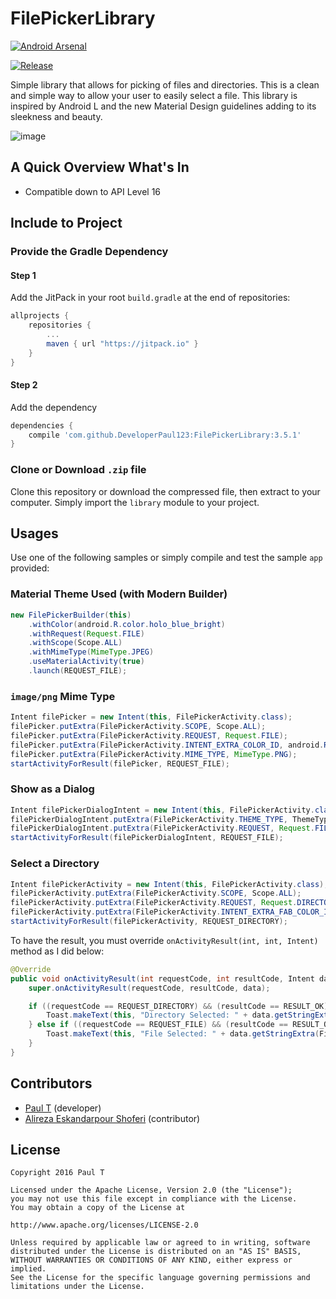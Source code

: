 # FilePickerLibrary

[![Android Arsenal](https://img.shields.io/badge/Android%20Arsenal-FilePickerLibrary-blue.svg?style=flat-square)](http://android-arsenal.com/details/1/785)

[![Release](https://jitpack.io/v/DeveloperPaul123/FilePickerLibrary.svg)](https://jitpack.io/#DeveloperPaul123/FilePickerLibrary)

Simple library that allows for picking of files and directories. This is a clean and simple way to allow your user to easily select a file. This library is inspired by Android L and the new Material Design guidelines adding to its sleekness and beauty.

![image](images/main_framed.png)

## A Quick Overview What's In
* Compatible down to API Level 16

## Include to Project
### Provide the Gradle Dependency
#### Step 1
Add the JitPack in your root `build.gradle` at the end of repositories:
```gradle
allprojects {
    repositories {
        ...
        maven { url "https://jitpack.io" }
    }
}
```
#### Step 2
Add the dependency
```gradle
dependencies {
    compile 'com.github.DeveloperPaul123:FilePickerLibrary:3.5.1'
}
```
### Clone or Download `.zip` file
Clone this repository or download the compressed file, then extract to your computer. Simply import the `library` module to your project.

## Usages
Use one of the following samples or simply compile and test the sample `app` provided:
### Material Theme Used (with Modern Builder)
```java
new FilePickerBuilder(this)
    .withColor(android.R.color.holo_blue_bright)
    .withRequest(Request.FILE)
    .withScope(Scope.ALL)
    .withMimeType(MimeType.JPEG)
    .useMaterialActivity(true)
    .launch(REQUEST_FILE);
```
### `image/png` Mime Type
```java
Intent filePicker = new Intent(this, FilePickerActivity.class);
filePicker.putExtra(FilePickerActivity.SCOPE, Scope.ALL);
filePicker.putExtra(FilePickerActivity.REQUEST, Request.FILE);
filePicker.putExtra(FilePickerActivity.INTENT_EXTRA_COLOR_ID, android.R.color.holo_green_dark);
filePicker.putExtra(FilePickerActivity.MIME_TYPE, MimeType.PNG);
startActivityForResult(filePicker, REQUEST_FILE);
```
### Show as a Dialog
```java
Intent filePickerDialogIntent = new Intent(this, FilePickerActivity.class);
filePickerDialogIntent.putExtra(FilePickerActivity.THEME_TYPE, ThemeType.DIALOG);
filePickerDialogIntent.putExtra(FilePickerActivity.REQUEST, Request.FILE);
startActivityForResult(filePickerDialogIntent, REQUEST_FILE);
```
### Select a Directory
```java
Intent filePickerActivity = new Intent(this, FilePickerActivity.class);
filePickerActivity.putExtra(FilePickerActivity.SCOPE, Scope.ALL);
filePickerActivity.putExtra(FilePickerActivity.REQUEST, Request.DIRECTORY);
filePickerActivity.putExtra(FilePickerActivity.INTENT_EXTRA_FAB_COLOR_ID, android.R.color.holo_green_dark);
startActivityForResult(filePickerActivity, REQUEST_DIRECTORY);
```
To have the result, you must override `onActivityResult(int, int, Intent)` method as I did below:

```java
@Override
public void onActivityResult(int requestCode, int resultCode, Intent data) {
    super.onActivityResult(requestCode, resultCode, data);

    if ((requestCode == REQUEST_DIRECTORY) && (resultCode == RESULT_OK)) {
        Toast.makeText(this, "Directory Selected: " + data.getStringExtra(FilePickerActivity.FILE_EXTRA_DATA_PATH), Toast.LENGTH_LONG).show();
    } else if ((requestCode == REQUEST_FILE) && (resultCode == RESULT_OK)) {
        Toast.makeText(this, "File Selected: " + data.getStringExtra(FilePickerActivity.FILE_EXTRA_DATA_PATH), Toast.LENGTH_LONG).show();
    }
}
```
## Contributors
- [Paul T](mailto:developer.paul.123@gmail.com) (developer)
- [Alireza Eskandarpour Shoferi](https://twitter.com/enormoustheory) (contributor)

## License
    Copyright 2016 Paul T
    
    Licensed under the Apache License, Version 2.0 (the "License");
    you may not use this file except in compliance with the License.
    You may obtain a copy of the License at
    
    http://www.apache.org/licenses/LICENSE-2.0
    
    Unless required by applicable law or agreed to in writing, software
    distributed under the License is distributed on an "AS IS" BASIS,
    WITHOUT WARRANTIES OR CONDITIONS OF ANY KIND, either express or implied.
    See the License for the specific language governing permissions and
    limitations under the License.
